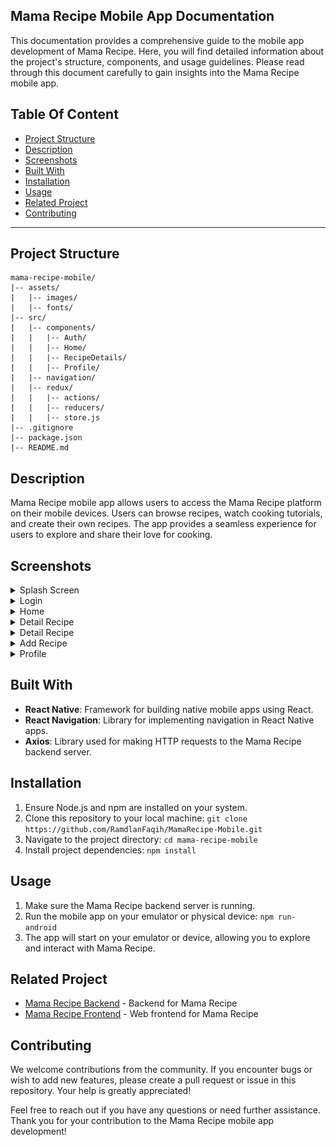 ## Mama Recipe Mobile App Documentation

This documentation provides a comprehensive guide to the mobile app development of Mama Recipe. Here, you will find detailed information about the project's structure, components, and usage guidelines. Please read through this document carefully to gain insights into the Mama Recipe mobile app.

## Table Of Content

- [Project Structure](#project-structure)
- [Description](#description)
- [Screenshots](#screenshots)
- [Built With](#built-with)
- [Installation](#installation)
- [Usage](#usage)
- [Related Project](#related-project)
- [Contributing](#contributing)

---

## Project Structure

```plaintext
mama-recipe-mobile/
|-- assets/
|   |-- images/
|   |-- fonts/
|-- src/
|   |-- components/
|   |   |-- Auth/
|   |   |-- Home/
|   |   |-- RecipeDetails/
|   |   |-- Profile/
|   |-- navigation/
|   |-- redux/
|   |   |-- actions/
|   |   |-- reducers/
|   |   |-- store.js
|-- .gitignore
|-- package.json
|-- README.md
```

## Description

Mama Recipe mobile app allows users to access the Mama Recipe platform on their mobile devices. Users can browse recipes, watch cooking tutorials, and create their own recipes. The app provides a seamless experience for users to explore and share their love for cooking.

## Screenshots

<details>
  <summary>
    Splash Screen
  </summary>
<img src="screenshots/splashScreen.png" alt="Splash Screen" width="50%" />
</details>

<details>
  <summary>
    Login
  </summary>
<img src="screenshots/login.png" alt="Login" />
</details>

<details>
  <summary>
    Home
  </summary>
<img src="screenshots/home.png" alt="Home Page" />
</details>

<details>
  <summary>
    Detail Recipe
  </summary>
<img src="screenshots/home.png" alt="Home Page" />
</details>

<details>
  <summary>
    Detail Recipe
  </summary>
<img src="screenshots/home.png" alt="Detail Recipe" />
</details>

<details>
  <summary>
    Add Recipe
  </summary>
<img src="screenshots/addRecipe.png" alt="Add Recipe" />
</details>

<details>
  <summary>
    Profile
  </summary>
<img src="screenshots/profile.png" alt="Profile" />
</details>

## Built With

- **React Native**: Framework for building native mobile apps using React.
- **React Navigation**: Library for implementing navigation in React Native apps.
- **Axios**: Library used for making HTTP requests to the Mama Recipe backend server.

## Installation

1. Ensure Node.js and npm are installed on your system.
2. Clone this repository to your local machine: `git clone https://github.com/RamdlanFaqih/MamaRecipe-Mobile.git`
3. Navigate to the project directory: `cd mama-recipe-mobile`
4. Install project dependencies: `npm install`

## Usage

1. Make sure the Mama Recipe backend server is running.
2. Run the mobile app on your emulator or physical device: `npm run-android`
3. The app will start on your emulator or device, allowing you to explore and interact with Mama Recipe.

## Related Project

- [Mama Recipe Backend](https://github.com/RamdlanFaqih/BE-Mama-Recipe) - Backend for Mama Recipe
- [Mama Recipe Frontend](https://github.com/RamdlanFaqih/mama-recipe-redux) - Web frontend for Mama Recipe

## Contributing

We welcome contributions from the community. If you encounter bugs or wish to add new features, please create a pull request or issue in this repository. Your help is greatly appreciated!

Feel free to reach out if you have any questions or need further assistance. Thank you for your contribution to the Mama Recipe mobile app development!